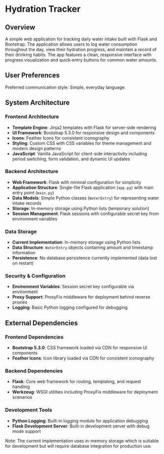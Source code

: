 # Hydration Tracker

## Overview

A simple web application for tracking daily water intake built with Flask and Bootstrap. The application allows users to log water consumption throughout the day, view their hydration progress, and maintain a record of their drinking habits. The app features a clean, responsive interface with progress visualization and quick-entry buttons for common water amounts.

## User Preferences

Preferred communication style: Simple, everyday language.

## System Architecture

### Frontend Architecture
- **Template Engine**: Jinja2 templates with Flask for server-side rendering
- **UI Framework**: Bootstrap 5.3.0 for responsive design and components
- **Icons**: Feather Icons for consistent iconography
- **Styling**: Custom CSS with CSS variables for theme management and modern design patterns
- **JavaScript**: Vanilla JavaScript for client-side interactivity including period switching, form validation, and dynamic UI updates

### Backend Architecture
- **Web Framework**: Flask with minimal configuration for simplicity
- **Application Structure**: Single-file Flask application (`app.py`) with main entry point (`main.py`)
- **Data Models**: Simple Python classes (`WaterEntry`) for representing water intake records
- **Storage**: In-memory storage using Python lists (temporary solution)
- **Session Management**: Flask sessions with configurable secret key from environment variables

### Data Storage
- **Current Implementation**: In-memory storage using Python lists
- **Data Structure**: `WaterEntry` objects containing amount and timestamp information
- **Persistence**: No database persistence currently implemented (data lost on restart)

### Security & Configuration
- **Environment Variables**: Session secret key configurable via environment
- **Proxy Support**: ProxyFix middleware for deployment behind reverse proxies
- **Logging**: Basic Python logging configured for debugging

## External Dependencies

### Frontend Dependencies
- **Bootstrap 5.3.0**: CSS framework loaded via CDN for responsive UI components
- **Feather Icons**: Icon library loaded via CDN for consistent iconography

### Backend Dependencies
- **Flask**: Core web framework for routing, templating, and request handling
- **Werkzeug**: WSGI utilities including ProxyFix middleware for deployment scenarios

### Development Tools
- **Python Logging**: Built-in logging module for application debugging
- **Flask Development Server**: Built-in development server with debug mode support

Note: The current implementation uses in-memory storage which is suitable for development but will require database integration for production use.